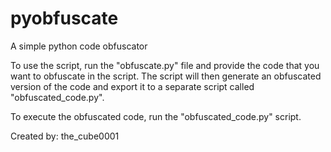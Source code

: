 # pyobfuscate
A simple python code obfuscator

To use the script, run the "obfuscate.py" file and provide the code that you want to obfuscate in the script. The script will then generate an obfuscated version of the code and export it to a separate script called "obfuscated_code.py".

To execute the obfuscated code, run the "obfuscated_code.py" script.

Created by: the_cube0001
